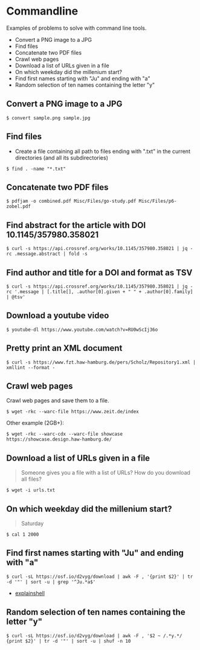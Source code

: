 # Commandline

Examples of problems to solve with command line tools.


* Convert a PNG image to a JPG
* Find files
* Concatenate two PDF files
* Crawl web pages
* Download a list of URLs given in a file
* On which weekday did the millenium start?
* Find first names starting with "Ju" and ending with "a"
* Random selection of ten names containing the letter "y"

## Convert a PNG image to a JPG

```
$ convert sample.png sample.jpg
```

## Find files

* Create a file containing all path to files ending with ".txt" in the current
  directories (and all its subdirectories)

```
$ find . -name "*.txt"
```

## Concatenate two PDF files

```
$ pdfjam -o combined.pdf Misc/Files/go-study.pdf Misc/Files/p6-zobel.pdf
```

## Find abstract for the article with DOI 10.1145/357980.358021

```
$ curl -s https://api.crossref.org/works/10.1145/357980.358021 | jq -rc .message.abstract | fold -s
```

## Find author and title for a DOI and format as TSV

```
$ curl -s https://api.crossref.org/works/10.1145/357980.358021 | jq -rc '.message | [.title[], .author[0].given + " " + .author[0].family] | @tsv'
```

## Download a youtube video

```
$ youtube-dl https://www.youtube.com/watch?v=RU0wScIj36o
```

## Pretty print an XML document

```
$ curl -s https://www.fzt.haw-hamburg.de/pers/Scholz/Repository1.xml | xmllint --format -
```

## Crawl web pages

Crawl web pages and save them to a file.

```
$ wget -rkc --warc-file https://www.zeit.de/index
```

Other example (2GB+):

```
$ wget -rkc --warc-cdx --warc-file showcase https://showcase.design.haw-hamburg.de/
```

## Download a list of URLs given in a file

> Someone gives you a file with a list of URLs? How do you download all files?

```
$ wget -i urls.txt
```

## On which weekday did the millenium start?

> Saturday

```
$ cal 1 2000
```

## Find first names starting with "Ju" and ending with "a"

```
$ curl -sL https://osf.io/d2vyg/download | awk -F , '{print $2}' | tr -d '"' | sort -u | grep '^Ju.*a$'
```

* [explainshell](https://explainshell.com/explain?cmd=curl+-sL+https%3A%2F%2Fosf.io%2Fd2vyg%2Fdownload+%7C+awk+-F+%2C+%27%7Bprint+%242%7D%27+%7C+tr+-d+%27%22%27+%7C+sort+-u+%7C+grep+%27%5EJu.*a%24%27)

## Random selection of ten names containing the letter "y"

```
$ curl -sL https://osf.io/d2vyg/download | awk -F , '$2 ~ /.*y.*/ {print $2}' | tr -d '"' | sort -u | shuf -n 10
```

